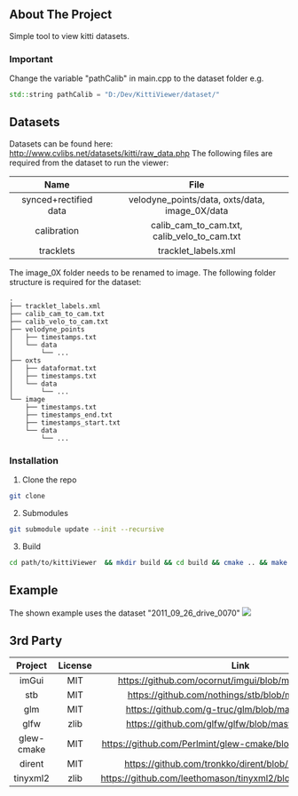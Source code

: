 ## About The Project

Simple tool to view kitti datasets.

### Important

Change the variable "pathCalib" in main.cpp to the dataset folder e.g. 
```cpp
std::string pathCalib = "D:/Dev/KittiViewer/dataset/"
```


## Datasets

Datasets can be found here:
http://www.cvlibs.net/datasets/kitti/raw_data.php
The following files are required from the dataset to run the viewer:

| Name             |  File |
:-------------------------:|:-------------------------:
synced+rectified data | velodyne_points/data, oxts/data, image_0X/data
calibration | calib_cam_to_cam.txt, calib_velo_to_cam.txt
tracklets | tracklet_labels.xml

The image_0X folder needs to be renamed to image. The following folder structure is required for the dataset:

    .
    ├── tracklet_labels.xml
    ├── calib_cam_to_cam.txt
    ├── calib_velo_to_cam.txt
    ├── velodyne_points
    │   ├── timestamps.txt
    │   └── data
    │       └── ...
    ├── oxts
    │   ├── dataformat.txt
    │   ├── timestamps.txt
    │   └── data
    │       └── ...
    └── image
        ├── timestamps.txt
        ├── timestamps_end.txt
        ├── timestamps_start.txt
        └── data
            └── ...

### Installation

1. Clone the repo
```sh
git clone
```
2. Submodules
```sh
git submodule update --init --recursive
```
3. Build
```sh
cd path/to/kittiViewer  && mkdir build && cd build && cmake .. && make -j4
```

## Example

The shown example uses the dataset "2011_09_26_drive_0070"
![](images/KittiRender.gif)

## 3rd Party

| Project             |  License | Link|
:-------------------------:|:-------------------------:|:-------------------------:
imGui| MIT | https://github.com/ocornut/imgui/blob/master/LICENSE.txt
stb|  MIT | https://github.com/nothings/stb/blob/master/LICENSE
glm| MIT | https://github.com/g-truc/glm/blob/master/copying.txt
glfw| zlib | https://github.com/glfw/glfw/blob/master/LICENSE.md
glew-cmake| MIT | https://github.com/Perlmint/glew-cmake/blob/master/LICENSE.txt
dirent| MIT | https://github.com/tronkko/dirent/blob/master/LICENSE
tinyxml2| zlib | https://github.com/leethomason/tinyxml2/blob/master/LICENSE.txt

